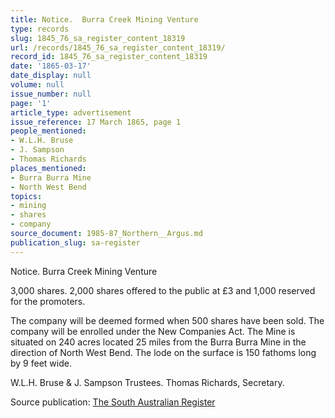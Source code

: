```yaml
---
title: Notice.  Burra Creek Mining Venture
type: records
slug: 1845_76_sa_register_content_18319
url: /records/1845_76_sa_register_content_18319/
record_id: 1845_76_sa_register_content_18319
date: '1865-03-17'
date_display: null
volume: null
issue_number: null
page: '1'
article_type: advertisement
issue_reference: 17 March 1865, page 1
people_mentioned:
- W.L.H. Bruse
- J. Sampson
- Thomas Richards
places_mentioned:
- Burra Burra Mine
- North West Bend
topics:
- mining
- shares
- company
source_document: 1985-87_Northern__Argus.md
publication_slug: sa-register
---
```


Notice.  Burra Creek Mining Venture

3,000 shares.  2,000 shares offered to the public at £3 and 1,000 reserved for the promoters.

The company will be deemed formed when 500 shares have been sold.  The company will be enrolled under the New Companies Act.  The Mine is situated on 240 acres located 25 miles from the Burra Burra Mine in the direction of North West Bend.  The lode on the surface is 150 fathoms long by 9 feet wide.

W.L.H. Bruse & J. Sampson Trustees.  Thomas Richards, Secretary.

Source publication: [The South Australian Register](/publications/sa-register/)
